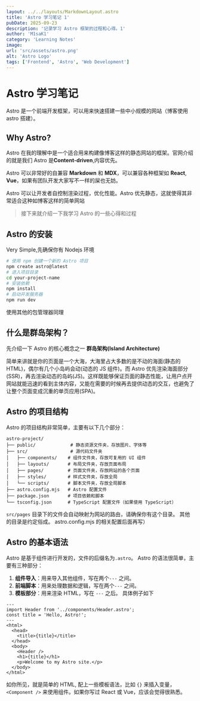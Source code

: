 ```yaml
---
layout: ../../layouts/MarkdownLayout.astro
title: 'Astro 学习笔记 1'
pubDate: 2025-09-23
description: '记录学习 Astro 框架的过程和心得。1'
author: 'M1saK1'
category: 'Learning Notes'
image:
url: 'src/assets/astro.png'
alt: 'Astro Logo'
tags: ['Frontend', 'Astro', 'Web Development']
---
```


# Astro 学习笔记

Astro 是一个前端开发框架，可以用来快速搭建一些中小规模的网站（博客使用 astro 搭建）。

## Why Astro?

Astro 在我的理解中是一个适合用来构建像博客这样的静态网站的框架。官网介绍的就是我们 Astro 是**Content-driven**,内容优先。

Astro 可以非常好的自兼容 **Markdown** 和 **MDX**，可以兼容各种框架如 **React**, **Vue**，如果有团队开发大家写不一样的屎也无妨。

Astro 可以让开发者自控制渲染过程，优化性能。Astro 优先静态，这就使得其非常适合这种如博客这样的简单网站

> 接下来就介绍一下我学习 Astro 的一些心得和过程

## Astro 的安装

Very Simple,先确保你有 Nodejs 环境

```bash
# 使用 npm 创建一个新的 Astro 项目
npm create astro@latest
# 进入项目目录
cd your-project-name
# 安装依赖
npm install
# 启动开发服务器
npm run dev
```

使用其他的包管理器同理

## 什么是群岛架构？

先介绍一下 Astro 的核心概念之一 **群岛架构(Island Architecture)**

简单来讲就是你的页面是一个大海，大海里占大多数的是不动的海面(静态的 HTML)，偶尔有几个小岛屿会动(动态的 JS 组件)。而 Astro 优先渲染海面部分(SSR)，再去渲染动态的岛屿(JS)。这样既能够保证页面的静态性能，让用户点开网站就能迅速的看到主体内容，又能在需要的时候再去提供动态的交互，也避免了让整个页面变成沉重的单页应用(SPA)。

## Astro 的项目结构

Astro 的项目结构非常简单，主要有以下几个部分：

```
astro-project/
├── public/             # 静态资源文件夹，存放图片、字体等
├── src/                # 源代码文件夹
│   ├── components/    # 组件文件夹，存放可复用的 UI 组件
│   ├── layouts/       # 布局文件夹，存放页面布局
│   ├── pages/         # 页面文件夹，存放网站的各个页面
│   ├── styles/        # 样式文件夹，存放全局
│   └── scripts/       # 脚本文件夹，存放全局脚本
├── astro.config.mjs   # Astro 配置文件
├── package.json       # 项目依赖和脚本
└── tsconfig.json      # TypeScript 配置文件（如果使用 TypeScript）
```

`src/pages` 目录下的文件会自动映射为网站的路由，请确保你有这个目录。
其他的目录是约定俗成。
astro.config.mjs 的相关配置后面再写）

## Astro 的基本语法

Astro 是基于组件进行开发的，文件的后缀名为`.astro`。
Astro 的语法很简单，主要有三种部分：

1. **组件导入**：用来导入其他组件，写在两个`---` 之间。
2. **前端脚本**：用来处理数据和逻辑，写在两个`---` 之间。
3. **模板部分**：用来渲染 HTML，写在 `---` 之后。
   具体例子如下

```astro
---
import Header from '../components/Header.astro';
const title = 'Hello, Astro!';
---
<html>
  <head>
    <title>{title}</title>
  </head>
  <body>
    <Header />
    <h1>{title}</h1>
    <p>Welcome to my Astro site.</p>
  </body>
</html>
```

如你所见，就是简单的 HTML, 配上一些模板语法，比如 `{}` 来插入变量，`<Component />` 来使用组件。如果你写过 React 或 Vue，应该会觉得很熟悉。
